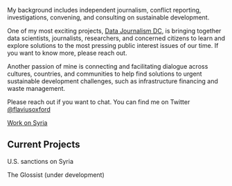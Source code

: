 My background includes independent journalism, conflict reporting, investigations, convening, and consulting on sustainable development.

One of my most exciting projects, [Data Journalism DC](https://www.meetup.com/data-journalism/), is bringing together data scientists, journalists, researchers, and concerned citizens to learn and explore solutions to the most pressing public interest issues of our time. If you want to know more, please reach out.

Another passion of mine is connecting and facilitating dialogue across cultures, countries, and communities to help find solutions to urgent sustainable development challenges, such as infrastructure financing and waste management.

Please reach out if you want to chat. You can find me on Twitter [@flaviusoxford](https://twitter.com/flaviusoxford) 

[Work on Syria](./work_on_Syria)

## Current Projects

U.S. sanctions on Syria 

The Glossist (under development)
